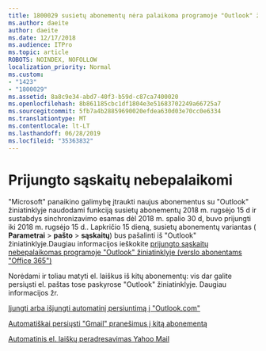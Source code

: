 ```yaml
---
title: 1800029 susietų abonementų nėra palaikoma programoje "Outlook" žiniatinklyje
ms.author: daeite
author: daeite
ms.date: 12/17/2018
ms.audience: ITPro
ms.topic: article
ROBOTS: NOINDEX, NOFOLLOW
localization_priority: Normal
ms.custom:
- "1423"
- "1800029"
ms.assetid: 8a8c9e34-abd7-40f3-b59d-c87ca7400020
ms.openlocfilehash: 8b861185cbc1df1804e3e51683702249a66725a7
ms.sourcegitcommit: 5fb7a4b28859690020efdea630d03e70cc0e6334
ms.translationtype: MT
ms.contentlocale: lt-LT
ms.lasthandoff: 06/28/2019
ms.locfileid: "35363832"
---
```

# <a name="connected-accounts-are-no-longer-supported"></a>Prijungto sąskaitų nebepalaikomi

"Microsoft" panaikino galimybę įtraukti naujus abonementus su "Outlook" žiniatinklyje naudodami funkciją susietų abonementų 2018 m. rugsėjo 15 d ir sustabdys sinchronizavimo esamas dėl 2018 m. spalio 30 d, buvo prijungti iki 2018 m. rugsėjo 15 d.. Lapkričio 15 dieną, susietų abonementų variantas ( **Parametrai** \> **pašto** \> **sąskaitų**) bus pašalinti iš "Outlook" žiniatinklyje.Daugiau informacijos ieškokite [prijungto sąskaitų nebepalaikomas programoje "Outlook" žiniatinklyje (verslo abonentams "Office 365")](https://support.office.com/article/Connected-accounts-is-no-longer-supported-in-Outlook-on-the-web-Office-365-for-business-accounts-5cc526bf-e928-4a99-8b9f-5e089df7d887)
  
Norėdami ir toliau matyti el. laiškus iš kitų abonementų: vis dar galite persiųsti el. paštas tose paskyrose "Outlook" žiniatinklyje. Daugiau informacijos žr.
  
[Įjungti arba išjungti automatinį persiuntimą į "Outlook.com"](https://go.microsoft.com/fwlink/?linkid=2038346)
  
[Automatiškai persiųsti "Gmail" pranešimus į kitą abonementą](https://support.google.com/mail/answer/10957?hl=en)
  
[Automatinis el. laiškų peradresavimas Yahoo Mail](https://help.yahoo.com/kb/SLN22028.mdl?guccounter=1)
  